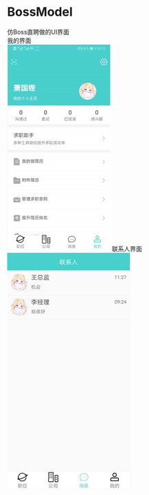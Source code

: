# BossModel
仿Boss直聘做的UI界面  
我的界面  
![image](https://github.com/HibKing/BossModel/blob/master/1554775570(1).png)
联系人界面  
![image](https://github.com/HibKing/BossModel/blob/master/1554775837(1).png)
